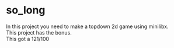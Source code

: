 # so_long
In this project you need to make a topdown 2d game using minilibx.<br>
This project has the bonus.<br>
This got a 121/100

